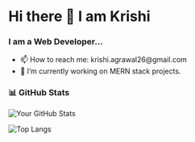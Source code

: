 <h1>Hi there 👋 I am Krishi</h1>
<h3>I am a Web Developer...</h3>
<ul>
  <li>📫 How to reach me: krishi.agrawal26@gmail.com</li>
  <li>🔭 I’m currently working on MERN stack projects.</li>


</ul>

### 📊 GitHub Stats

![Your GitHub Stats](https://github-readme-stats.vercel.app/api?username=your-username&show_icons=true&theme=radical)

![Top Langs](https://github-readme-stats.vercel.app/api/top-langs/?username=your-username&layout=compact&theme=radical)


<!--
**krishi-agrawal/krishi-agrawal** is a ✨ _special_ ✨ repository because its `README.md` (this file) appears on your GitHub profile.

Here are some ideas to get you started:

- 👯 I’m looking to collaborate on ...
-  Ask me about ...
- 😄 Pronouns: ...
- ⚡ Fun fact: ...
-->
